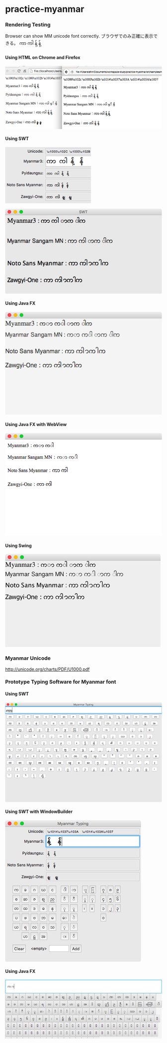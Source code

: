 # practice-myanmar


### Rendering Testing
Browser can show MM unicode font correctly.
ブラウザでのみ正確に表示できる。
&#x1000;&#x102c;  &#x1000;&#x102b;  &#x1014;&#x1037;&#x103A;    &#x1014;&#x103A;&#x1037;

#### Using HTML on Chrome and Firefox
![image](src/samples/myanmar/test/doc-files/MMTestHTML.png)
#### Using SWT

![image](src/samples/myanmar/test/doc-files/MMTestSwt2.png)

![image](src/samples/myanmar/test/doc-files/MMTestSwt.png)

#### Using Java FX
![image](src/samples/myanmar/test/doc-files/MMTestFx.png)
#### Using Java FX with WebView
![image](src/samples/myanmar/test/doc-files/MMTestFxWebView.png)
#### Using Swing
![image](src/samples/myanmar/test/doc-files/MMTestSwing.png)


### Myanmar Unicode

http://unicode.org/charts/PDF/U1000.pdf


### Prototype Typing Software for Myanmar font

#### Using SWT
![image](src/samples/myanmar/swt/doc-files/MMTyping.png)

#### Using SWT with WindowBuilder
![image](src/samples/myanmar/swt/doc-files/MMTypingWithWindowBuilder.png)


#### Using Java FX
![image](src/samples/myanmar/javafx/doc-files/ApplicationMain.png)

